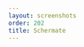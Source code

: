 ```yaml
---
layout: screenshots
order: 202
title: Schermate
---
```

  <a href="/resources/gnome-appfolders-manager/archive/latest/italian/main.png"
    data-caption="Finestra principale"></a>
  <a href="/resources/gnome-appfolders-manager/archive/latest/italian/create-folder.png"
    data-caption="Finestra per la creazione di una nuova cartella"></a>
  <a href="/resources/gnome-appfolders-manager/archive/latest/italian/add-applications.png"
    data-caption="Finestra per l'aggiunta di nuove applicazioni"></a>
  <a href="/resources/gnome-appfolders-manager/archive/latest/italian/gnome-shell-appfolder.png"
    data-caption="Nuova cartella applicazioni su GNOME Shell"></a>
  <a href="/resources/gnome-appfolders-manager/archive/latest/italian/shortcuts.png"
    data-caption="Finestra delle scorciatoie"></a>
  <a href="/resources/gnome-appfolders-manager/archive/latest/italian/about.png"
    data-caption="Finestra delle informazioni"></a>
